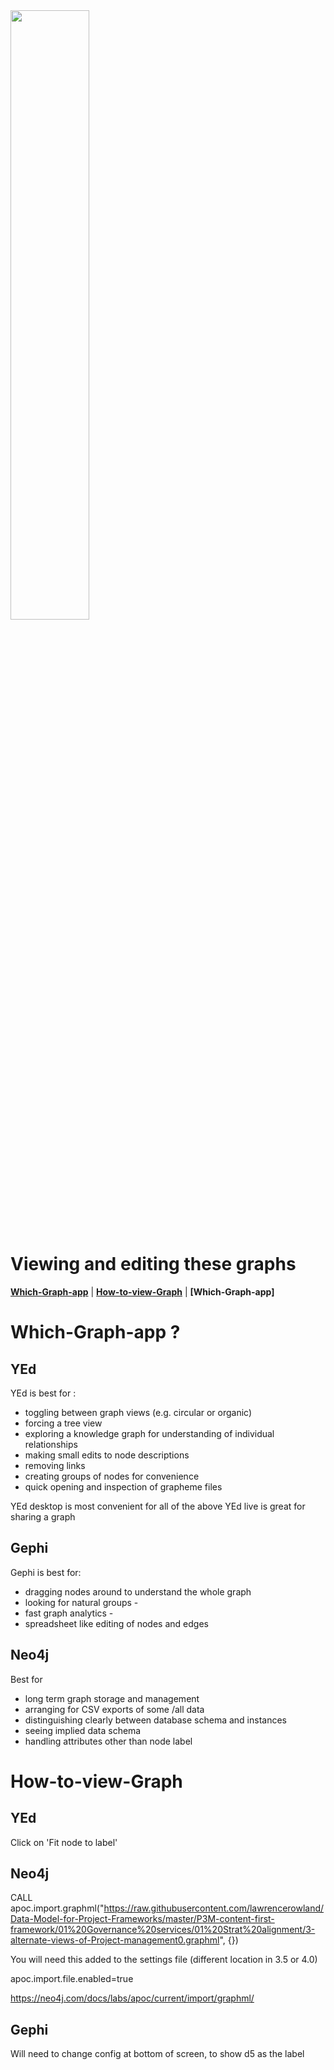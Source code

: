 

<img src="xxx.png" width="50%">

# Viewing and editing these graphs

**[Which-Graph-app](#Which-Graph-app)** | **[How-to-view-Graph](#How-to-view-Graph)** |
**[Which-Graph-app]** 

# Which-Graph-app ?

## YEd 

YEd is best for :

- toggling between graph views (e.g. circular or organic)
- forcing a tree view
- exploring a knowledge graph for understanding of individual relationships
- making small edits to node descriptions
- removing links
- creating groups of nodes for convenience
- quick opening and inspection of grapheme files

YEd desktop is most convenient for all of the above
YEd live is great for sharing a graph

## Gephi 

Gephi is best for:

- dragging nodes around to understand the whole graph
- looking for natural groups -
- fast graph analytics -
- spreadsheet like editing of nodes and edges

## Neo4j

Best for 

- long term graph storage and management
- arranging for CSV exports of some /all data
- distinguishing clearly between database schema and instances
- seeing implied data schema
- handling attributes other than node label



# How-to-view-Graph

## YEd
Click on 'Fit node to label'


## Neo4j
CALL apoc.import.graphml("https://raw.githubusercontent.com/lawrencerowland/Data-Model-for-Project-Frameworks/master/P3M-content-first-framework/01%20Governance%20services/01%20Strat%20alignment/3-alternate-views-of-Project-management0.graphml", {})

You will need this added to the settings file (different location in 3.5 or 4.0)

apoc.import.file.enabled=true

https://neo4j.com/docs/labs/apoc/current/import/graphml/

## Gephi

Will need to change config at bottom of screen, to show d5 as the label